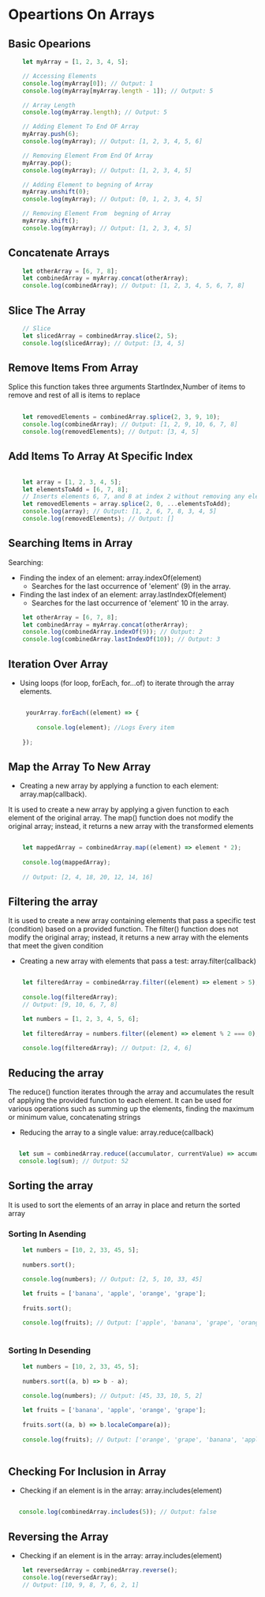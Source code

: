 # Opeartions On Arrays

## Basic Opearions

```javascript lineons
    let myArray = [1, 2, 3, 4, 5];

    // Accessing Elements
    console.log(myArray[0]); // Output: 1
    console.log(myArray[myArray.length - 1]); // Output: 5

    // Array Length
    console.log(myArray.length); // Output: 5

    // Adding Element To End OF Array
    myArray.push(6);
    console.log(myArray); // Output: [1, 2, 3, 4, 5, 6]

    // Removing Element From End Of Array 
    myArray.pop();
    console.log(myArray); // Output: [1, 2, 3, 4, 5]

    // Adding Element to begning of Array
    myArray.unshift(0);
    console.log(myArray); // Output: [0, 1, 2, 3, 4, 5]

    // Removing Element From  begning of Array
    myArray.shift();
    console.log(myArray); // Output: [1, 2, 3, 4, 5]
```

## Concatenate Arrays

```javascript lineons
    let otherArray = [6, 7, 8];
    let combinedArray = myArray.concat(otherArray);
    console.log(combinedArray); // Output: [1, 2, 3, 4, 5, 6, 7, 8]
```

## Slice The Array

```javascript lineons
    // Slice
    let slicedArray = combinedArray.slice(2, 5);
    console.log(slicedArray); // Output: [3, 4, 5]
```

## Remove Items From Array

 Splice this function takes three arguments StartIndex,Number of items to remove and rest of all is items to replace 

```javascript lineons
    
    let removedElements = combinedArray.splice(2, 3, 9, 10);
    console.log(combinedArray); // Output: [1, 2, 9, 10, 6, 7, 8]
    console.log(removedElements); // Output: [3, 4, 5]
```

## Add Items To Array At Specific Index

```javascript lineons
   
    let array = [1, 2, 3, 4, 5];
    let elementsToAdd = [6, 7, 8];
    // Inserts elements 6, 7, and 8 at index 2 without removing any elements.
    let removedElements = array.splice(2, 0, ...elementsToAdd); 
    console.log(array); // Output: [1, 2, 6, 7, 8, 3, 4, 5]
    console.log(removedElements); // Output: []
```

## Searching Items in Array

Searching:

- Finding the index of an element: array.indexOf(element)
  - Searches for the last occurrence of 'element' (9) in the array.
- Finding the last index of an element: array.lastIndexOf(element)
  - Searches for the last occurrence of 'element' 10 in the array.

```javascript lineons
    let otherArray = [6, 7, 8];
    let combinedArray = myArray.concat(otherArray);
    console.log(combinedArray.indexOf(9)); // Output: 2
    console.log(combinedArray.lastIndexOf(10)); // Output: 3
```

## Iteration Over Array

- Using loops (for loop, forEach, for...of) to iterate through the array elements.

```javascript lineons

     yourArray.forEach((element) => {
    
        console.log(element); //Logs Every item
    
    });
```

## Map the Array To New Array

- Creating a new array by applying a function to each element: array.map(callback).
  
It is used to create a new array by applying a given function to each element of the original array. The map() function does not modify the original array; instead, it returns a new array with the transformed elements

```javascript lineons

    let mappedArray = combinedArray.map((element) => element * 2);
    
    console.log(mappedArray); 
    
    // Output: [2, 4, 18, 20, 12, 14, 16]
```

## Filtering the array

 It is used to create a new array containing elements that pass a specific test (condition) based on a provided function. The filter() function does not modify the original array; instead, it returns a new array with the elements that meet the given condition

- Creating a new array with elements that pass a test: array.filter(callback)

```javascript lineons

    let filteredArray = combinedArray.filter((element) => element > 5);
    
    console.log(filteredArray); 
    // Output: [9, 10, 6, 7, 8]

    let numbers = [1, 2, 3, 4, 5, 6];
    
    let filteredArray = numbers.filter((element) => element % 2 === 0);
    
    console.log(filteredArray); // Output: [2, 4, 6]
```

## Reducing the array  

The reduce() function iterates through the array and accumulates the result of applying the provided function to each element. It can be used for various operations such as summing up the elements, finding the maximum or minimum value, concatenating strings

- Reducing the array to a single value: array.reduce(callback)

```javascript lineons

   let sum = combinedArray.reduce((accumulator, currentValue) => accumulator currentValue);
   console.log(sum); // Output: 52
```

## Sorting the array

It is used to sort the elements of an array in place and return the sorted array

### Sorting In Asending

```javascript lineons
    let numbers = [10, 2, 33, 45, 5];
    
    numbers.sort();
    
    console.log(numbers); // Output: [2, 5, 10, 33, 45]

    let fruits = ['banana', 'apple', 'orange', 'grape'];
    
    fruits.sort();

    console.log(fruits); // Output: ['apple', 'banana', 'grape', 'orange']
    
```

### Sorting In Desending

```javascript lineons
    let numbers = [10, 2, 33, 45, 5];
    
    numbers.sort((a, b) => b - a);
    
    console.log(numbers); // Output: [45, 33, 10, 5, 2]

    let fruits = ['banana', 'apple', 'orange', 'grape'];
    
    fruits.sort((a, b) => b.localeCompare(a));
    
    console.log(fruits); // Output: ['orange', 'grape', 'banana', 'apple']
    
```

## Checking For Inclusion in Array  

- Checking if an element is in the array: array.includes(element)

```javascript lineons

   console.log(combinedArray.includes(5)); // Output: false

```

## Reversing the Array  

- Checking if an element is in the array: array.includes(element)

```javascript lineons
    let reversedArray = combinedArray.reverse();
    console.log(reversedArray); 
    // Output: [10, 9, 8, 7, 6, 2, 1]
```